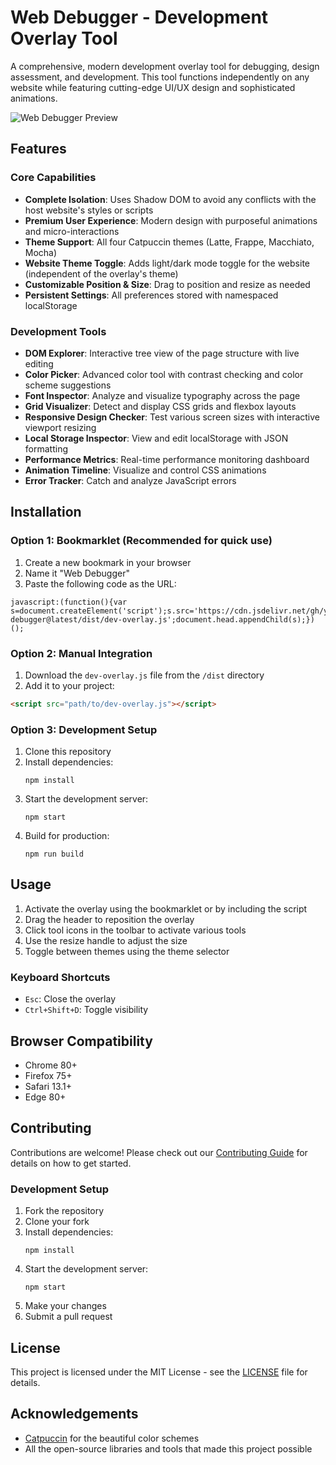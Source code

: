 # Web Debugger - Development Overlay Tool

A comprehensive, modern development overlay tool for debugging, design assessment, and development. This tool functions independently on any website while featuring cutting-edge UI/UX design and sophisticated animations.

![Web Debugger Preview](docs/images/preview.png)

## Features

### Core Capabilities

-   **Complete Isolation**: Uses Shadow DOM to avoid any conflicts with the host website's styles or scripts
-   **Premium User Experience**: Modern design with purposeful animations and micro-interactions
-   **Theme Support**: All four Catpuccin themes (Latte, Frappe, Macchiato, Mocha)
-   **Website Theme Toggle**: Adds light/dark mode toggle for the website (independent of the overlay's theme)
-   **Customizable Position & Size**: Drag to position and resize as needed
-   **Persistent Settings**: All preferences stored with namespaced localStorage

### Development Tools

-   **DOM Explorer**: Interactive tree view of the page structure with live editing
-   **Color Picker**: Advanced color tool with contrast checking and color scheme suggestions
-   **Font Inspector**: Analyze and visualize typography across the page
-   **Grid Visualizer**: Detect and display CSS grids and flexbox layouts
-   **Responsive Design Checker**: Test various screen sizes with interactive viewport resizing
-   **Local Storage Inspector**: View and edit localStorage with JSON formatting
-   **Performance Metrics**: Real-time performance monitoring dashboard
-   **Animation Timeline**: Visualize and control CSS animations
-   **Error Tracker**: Catch and analyze JavaScript errors

## Installation

### Option 1: Bookmarklet (Recommended for quick use)

1. Create a new bookmark in your browser
2. Name it "Web Debugger"
3. Paste the following code as the URL:

```
javascript:(function(){var s=document.createElement('script');s.src='https://cdn.jsdelivr.net/gh/yourusername/web-debugger@latest/dist/dev-overlay.js';document.head.appendChild(s);})();
```

### Option 2: Manual Integration

1. Download the `dev-overlay.js` file from the `/dist` directory
2. Add it to your project:

```html
<script src="path/to/dev-overlay.js"></script>
```

### Option 3: Development Setup

1. Clone this repository
2. Install dependencies:
    ```
    npm install
    ```
3. Start the development server:
    ```
    npm start
    ```
4. Build for production:
    ```
    npm run build
    ```

## Usage

1. Activate the overlay using the bookmarklet or by including the script
2. Drag the header to reposition the overlay
3. Click tool icons in the toolbar to activate various tools
4. Use the resize handle to adjust the size
5. Toggle between themes using the theme selector

### Keyboard Shortcuts

-   `Esc`: Close the overlay
-   `Ctrl+Shift+D`: Toggle visibility

## Browser Compatibility

-   Chrome 80+
-   Firefox 75+
-   Safari 13.1+
-   Edge 80+

## Contributing

Contributions are welcome! Please check out our [Contributing Guide](CONTRIBUTING.md) for details on how to get started.

### Development Setup

1. Fork the repository
2. Clone your fork
3. Install dependencies:
    ```
    npm install
    ```
4. Start the development server:
    ```
    npm start
    ```
5. Make your changes
6. Submit a pull request

## License

This project is licensed under the MIT License - see the [LICENSE](LICENSE) file for details.

## Acknowledgements

-   [Catpuccin](https://github.com/catppuccin/catppuccin) for the beautiful color schemes
-   All the open-source libraries and tools that made this project possible
